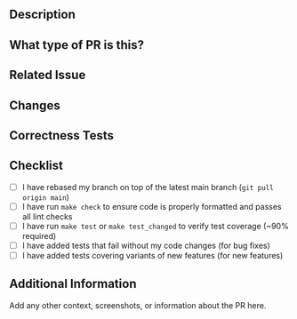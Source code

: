 ## Description
<!--Please provide a brief description of the changes in this PR.-->

## What type of PR is this?
<!-- 
Add one of the following:
/kind Bug
/kind Core
/kind Frontend
/kind Docs
/kind CI/Tests
/kind Misc
-->

## Related Issue
<!-- 
Automatically closes linked issue when PR is merged.
Usage: Fixes #<issue number>, or Fixes (paste link of issue).
-->

## Changes
<!-- 
List the changes made in this PR.
-->

## Correctness Tests
<!-- 
Please describe the tests that you ran to verify your changes. Provide instructions so we can reproduce. Please also list any relevant details for your test configuration.
-->

## Checklist
- [ ] I have rebased my branch on top of the latest main branch (`git pull origin main`)
- [ ] I have run `make check` to ensure code is properly formatted and passes all lint checks
- [ ] I have run `make test` or `make test_changed` to verify test coverage (~90% required)
- [ ] I have added tests that fail without my code changes (for bug fixes)
- [ ] I have added tests covering variants of new features (for new features)

## Additional Information
Add any other context, screenshots, or information about the PR here.
